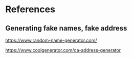 # References

## Generating fake names, fake address

https://www.random-name-generator.com/

https://www.coolgenerator.com/ca-address-generator
